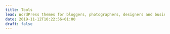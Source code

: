 ```yaml
---
title: Tools
lead: WordPress themes for bloggers, photographers, designers and businesses. All of them are fully featured, open source and completely free.
date: 2019-11-12T10:22:56+01:00
draft: false
---
```

